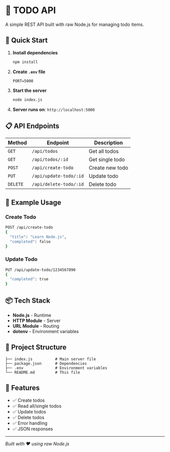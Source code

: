 # 📝 TODO API

A simple REST API built with raw Node.js for managing todo items.

## 🚀 Quick Start

1. **Install dependencies**
   ```bash
   npm install
   ```

2. **Create `.env` file**
   ```
   PORT=5000
   ```

3. **Start the server**
   ```bash
   node index.js
   ```

4. **Server runs on**: `http://localhost:5000`

## 📋 API Endpoints

| Method | Endpoint | Description |
|--------|----------|-------------|
| `GET` | `/api/todos` | Get all todos |
| `GET` | `/api/todos/:id` | Get single todo |
| `POST` | `/api/create-todo` | Create new todo |
| `PUT` | `/api/update-todo/:id` | Update todo |
| `DELETE` | `/api/delete-todo/:id` | Delete todo |

## 🧪 Example Usage

### Create Todo
```bash
POST /api/create-todo
{
  "title": "Learn Node.js",
  "completed": false
}
```

### Update Todo
```bash
PUT /api/update-todo/1234567890
{
  "completed": true
}
```

## 📦 Tech Stack

- **Node.js** - Runtime
- **HTTP Module** - Server
- **URL Module** - Routing
- **dotenv** - Environment variables

## 📁 Project Structure

```
├── index.js          # Main server file
├── package.json      # Dependencies
├── .env              # Environment variables
└── README.md         # This file
```

## 🎯 Features

- ✅ Create todos
- ✅ Read all/single todos  
- ✅ Update todos
- ✅ Delete todos
- ✅ Error handling
- ✅ JSON responses

---

*Built with ❤️ using raw Node.js* 